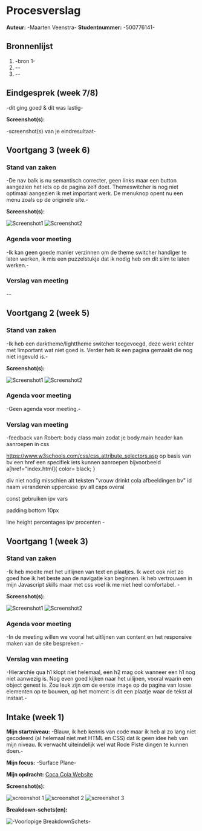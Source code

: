 # Procesverslag
**Auteur:** -Maarten Veenstra-
**Studentnummer:** -500776141-



## Bronnenlijst
1. -bron 1-
2. --
3. --



## Eindgesprek (week 7/8)

-dit ging goed & dit was lastig-

**Screenshot(s):**

-screenshot(s) van je eindresultaat-



## Voortgang 3 (week 6)

### Stand van zaken

-De nav balk is nu semantisch correcter, geen links maar een button aangezien het iets op de pagina zelf doet. Themeswitcher is nog niet optimaal aangezien ik met important werk. De menuknop opent nu een menu zoals op de originele site.-

**Screenshot(s):**

![Screenshot1](/images/Screenshot1 "screenshot1")
![Screenshot2](/images/Screenshot2 "screenshot2")

### Agenda voor meeting

-Ik kan geen goede manier verzinnen om de theme switcher handiger te laten werken, ik mis een puzzelstukje dat ik nodig heb om dit slim te laten werken.-

### Verslag van meeting

--



## Voortgang 2 (week 5)

### Stand van zaken

-Ik heb een darktheme/lighttheme switcher toegevoegd, deze werkt echter met !important wat niet goed is. Verder heb ik 
een pagina gemaakt die nog niet ingevuld is.-

**Screenshot(s):**

![Screenshot1](/images/Screenshot1 "screenshot1")
![Screenshot2](/images/Screenshot2 "screenshot2")

### Agenda voor meeting

-Geen agenda voor meeting.-

### Verslag van meeting

-feedback van Robert: 
body class main zodat je body.main header kan aanroepen in css 

https://www.w3schools.com/css/css_attribute_selectors.asp
op basis van bv een href een specifiek iets kunnen aanroepen
bijvoorbeeld
a[href="index.html]{
color= black;
}

div niet nodig misschien 
alt teksten "vrouw drinkt cola afbeeldingen bv"
id naam veranderen 
uppercase ipv all caps overal 

const gebruiken ipv vars


padding bottom 10px 

line height percentages ipv procenten -



## Voortgang 1 (week 3)

### Stand van zaken

-Ik heb moeite met het uitlijnen van text en plaatjes. Ik weet ook niet zo goed hoe ik het beste aan de navigatie kan beginnen. Ik heb vertrouwen in mijn Javascript skills maar met css voel ik me niet heel comfortabel. -

**Screenshot(s):**

![Screenshot1](/images/Screenshot1 "screenshot1")
![Screenshot2](/images/Screenshot2 "screenshot2")

### Agenda voor meeting

-In de meeting willen we vooral het uitlijnen van content en het responsive maken van de site bespreken.-

### Verslag van meeting

-Hierarchie qua h1 klopt niet helemaal, een h2 mag ook wanneer een h1 nog niet aanwezig is. Nog even goed kijken
naar het uilijnen, vooral waarin een object genest is. Zou leuk zijn om de eerste image op de pagina van losse elementen op
te bouwen, op het moment is dit een plaatje waar de tekst al instaat.-



## Intake (week 1)

**Mijn startniveau:** -Blauw, ik heb kennis van code maar ik heb al zo lang niet gecodeerd (al helemaal niet met HTML en CSS)
dat ik geen idee heb van mijn niveau. Ik verwacht uiteindelijk wel wat Rode Piste dingen te kunnen doen.-

**Mijn focus:** -Surface Plane-

**Mijn opdracht:** [Coca Cola Website](https://www.cocacolanederland.nl)

**Screenshot(s):**

![screenshot 1](https://i.imgur.com/YOpm4FU.jpg) 
![screenshot 2](https://i.imgur.com/JzJEabk.jpg) 
![screenshot 3](https://i.imgur.com/8QB8aFb.jpg) 

**Breakdown-schets(en):**

![-Voorlopige BreakdownSchets-](https://i.imgur.com/bfjf3DZ.png)
